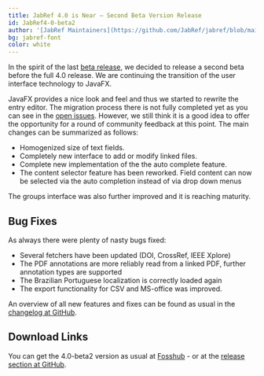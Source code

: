 ```yaml
---
title: JabRef 4.0 is Near – Second Beta Version Release
id: JabRef4-0-beta2
author: '[JabRef Maintainers](https://github.com/JabRef/jabref/blob/main/MAINTAINERS)'
bg: jabref-font
color: white
---
```


In the spirit of the last [beta release](http://blog.jabref.org/2017/04/17/JabRef4-0-beta/), we decided to release a second beta before the full 4.0 release.
We are continuing the transition of the user interface technology to JavaFX.

JavaFX provides a nice look and feel and thus we started to rewrite the entry editor.
The migration process there is not fully completed yet as you can see in the [open issues](https://github.com/JabRef/jabref/issues?q=is%3Aissue+is%3Aopen+label%3Aentry-editor).
However, we still think it is a good idea to offer the opportunity for a round of community feedback at this point.
The main changes can be summarized as follows:

- Homogenized size of text fields.
- Completely new interface to add or modify linked files.
- Complete new implementation of the the auto complete feature.
- The content selector feature has been reworked. Field content can now be selected via the auto completion instead of via drop down menus

The groups interface was also further improved and it is reaching maturity.

## Bug Fixes

As always there were plenty of nasty bugs fixed:

- Several fetchers have been updated (DOI, CrossRef, IEEE Xplore)
- The PDF annotations are more reliably read from a linked PDF, further annotation types are supported
- The Brazilian Portuguese localization is correctly loaded again
- The export functionality for CSV and MS-office was improved.

An overview of all new features and fixes can be found as usual in the [changelog at GitHub](https://github.com/JabRef/jabref/blob/v4.0-beta2/CHANGELOG.md).

## Download Links

You can get the 4.0-beta2 version as usual at [Fosshub](http://www.fosshub.com/JabRef.html) - or at the [release section at GitHub](https://github.com/JabRef/jabref/releases/tag/v4.0-beta2).
